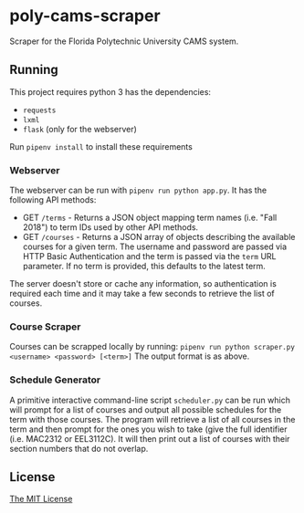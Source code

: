 # poly-cams-scraper

Scraper for the Florida Polytechnic University CAMS system.

## Running

This project requires python 3 has the dependencies:
* `requests`
* `lxml`
* `flask` (only for the webserver)

Run `pipenv install` to install these requirements

### Webserver

The webserver can be run with `pipenv run python app.py`. It has the following
API methods:
* GET `/terms` - Returns a JSON object mapping term names (i.e. "Fall 2018") to
  term IDs used by other API methods.
* GET `/courses` - Returns a JSON array of objects describing the available
  courses for a given term. The username and password are passed via HTTP Basic
  Authentication and the term is passed via the `term` URL parameter. If no term
  is provided, this defaults to the latest term.

The server doesn't store or cache any information, so authentication is
required each time and it may take a few seconds to retrieve the list of
courses.

### Course Scraper

Courses can be scrapped locally by running:
`pipenv run python scraper.py <username> <password> [<term>]`
The output format is as above.

### Schedule Generator

A primitive interactive command-line script `scheduler.py` can be run which
will prompt for a list of courses and output all possible schedules for the
term with those courses. The program will retrieve a list of all courses in the
term and then prompt for the ones you wish to take (give the full identifier
(i.e. MAC2312 or EEL3112C). It will then print out a list of courses with their
section numbers that do not overlap.

## License

[The MIT License](https://opensource.org/licenses/MIT)

